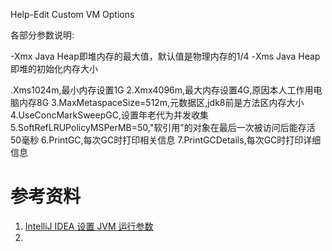 Help-Edit Custom VM Options

各部分参数说明:

-Xmx Java Heap即堆内存的最大值，默认值是物理内存的1/4
-Xms Java Heap即堆的初始化内存大小


.Xms1024m,最小内存设置1G
  2.Xmx4096m,最大内存设置4G,原因本人工作用电脑内存8G
  3.MaxMetaspaceSize=512m,元数据区,jdk8前是方法区内存大小
  4.UseConcMarkSweepGC,设置年老代为并发收集
  5.SoftRefLRUPolicyMSPerMB=50,"软引用"的对象在最后一次被访问后能存活50毫秒
  6.PrintGC,每次GC时打印相关信息 
  7.PrintGCDetails,每次GC时打印详细信息

  # 参考资料
  1. [IntelliJ IDEA 设置 JVM 运行参数](http://blog.csdn.net/kl28978113/article/details/53031710)
  2. 